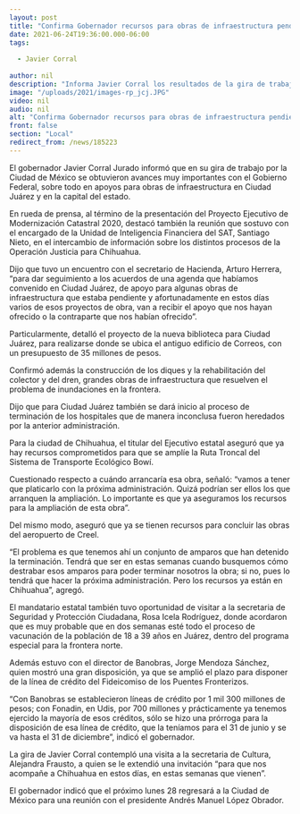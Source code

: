 ```yaml
---
layout: post
title: "Confirma Gobernador recursos para obras de infraestructura pendientes en Juárez y Chihuahua"
date: 2021-06-24T19:36:00.000-06:00
tags:
  
  - Javier Corral
  
author: nil
description: "Informa Javier Corral los resultados de la gira de trabajo en la Ciudad de México; también hubo intercambio de información con Santiago Nieto sobre procesos de la Operación justicia para Chihuahua"
image: "/uploads/2021/images-rp_jcj.JPG"
video: nil
audio: nil
alt: "Confirma Gobernador recursos para obras de infraestructura pendientes en Juárez y Chihuahua"
front: false
section: "Local"
redirect_from: /news/185223
---
```


El gobernador Javier Corral Jurado informó que en su gira de trabajo por la Ciudad de México se obtuvieron avances muy importantes con el Gobierno Federal, sobre todo en apoyos para obras de infraestructura en Ciudad Juárez y en la capital del estado.

En rueda de prensa, al término de la presentación del Proyecto Ejecutivo de Modernización Catastral 2020, destacó también la reunión que sostuvo con el encargado de la Unidad de Inteligencia Financiera del SAT, Santiago Nieto, en el intercambio de información sobre los distintos procesos de la Operación Justicia para Chihuahua.

Dijo que tuvo un encuentro con el secretario de Hacienda, Arturo Herrera, “para dar seguimiento a los acuerdos de una agenda que habíamos convenido en Ciudad Juárez, de apoyo para algunas obras de infraestructura que estaba pendiente y afortunadamente en estos días varios de esos proyectos de obra, van a recibir el apoyo que nos hayan ofrecido o la contraparte que nos habían ofrecido”.

Particularmente, detalló el proyecto de la nueva biblioteca para Ciudad Juárez, para realizarse donde se ubica el antiguo edificio de Correos, con un presupuesto de 35 millones de pesos.

Confirmó además la construcción de los diques y la rehabilitación del colector y del dren, grandes obras de infraestructura que resuelven el problema de inundaciones en la frontera.

Dijo que para Ciudad Juárez también se dará inicio al  proceso de terminación de los hospitales que de manera inconclusa fueron heredados por la anterior administración.

Para la ciudad de Chihuahua, el titular del Ejecutivo estatal aseguró que ya hay recursos comprometidos para que se amplíe la Ruta Troncal del Sistema de Transporte Ecológico Bowí.

Cuestionado respecto a cuándo arrancaría esa obra, señaló: “vamos a tener que platicarlo con la próxima administración. Quizá podrían ser ellos los que arranquen la ampliación. Lo importante es que ya aseguramos los recursos para la ampliación de esta obra”.

Del mismo modo, aseguró que ya se tienen recursos para concluir las obras del aeropuerto de Creel.

“El problema es que tenemos ahí un conjunto de amparos que han detenido la terminación. Tendrá que ser en estas semanas cuando busquemos cómo destrabar esos amparos para poder terminar nosotros la obra; si no, pues lo tendrá que hacer la próxima administración. Pero los recursos ya están en Chihuahua”, agregó.

El mandatario estatal también tuvo oportunidad de visitar a la secretaria de Seguridad y Protección Ciudadana, Rosa Icela Rodríguez, donde acordaron que es muy probable que en dos semanas esté todo el proceso de vacunación de la población de 18 a 39 años en Juárez, dentro del programa especial para la frontera norte.

Además estuvo con el director de Banobras, Jorge Mendoza Sánchez, quien mostró una gran disposición, ya que se amplió el plazo para disponer de la línea de crédito del Fideicomiso de los Puentes Fronterizos.

“Con Banobras se establecieron líneas de crédito por 1 mil 300 millones de pesos; con Fonadin, en Udis, por 700 millones y prácticamente ya tenemos ejercido la mayoría de esos créditos, sólo se hizo una prórroga para la disposición de esa línea de crédito, que la teníamos para el 31 de junio y se va hasta el 31 de diciembre”, indicó el gobernador.

La gira de Javier Corral contempló una visita a la secretaria de Cultura, Alejandra Frausto, a quien se le extendió una invitación “para que nos acompañe a Chihuahua en estos días, en estas semanas que vienen”.

El gobernador indicó que el próximo lunes 28 regresará a la Ciudad de México para una reunión con el presidente Andrés Manuel López Obrador.